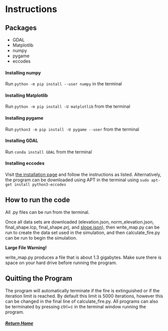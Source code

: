 # Instructions

## Packages
- GDAL
- Matplotlib
- numpy
- pygame
- eccodes

#### Installing numpy
Run `python -m pip install --user numpy` in the terminal

#### Installing Matplotlib
Run `python -m pip install -U matplotlib` from the terminal

#### Installing pygame
Run `python3 -m pip install -U pygame --user` from the terminal

#### Installing GDAL
Run `conda install GDAL` from the terminal

#### Installing eccodes
Visit [the installation page](https://confluence.ecmwf.int//display/ECC/ecCodes+installation) and follow the instructions as listed. Alternatively, the program can be downloaded using APT in the terminal using `sudo apt-get install python3-eccodes`

## How to run the code
All .py files can be run from the terminal.

Once all data sets are downloaded (elevation.json, norm_elevation.json, final_shape.lcp, final_shape.prj, and [slope.json](https://drive.google.com/drive/folders/1ELMB5iuE5Ez03xmYkg5ZwO87WgNj3rbG?fbclid=IwAR35agd-1fEnZ1h9Ct4xXuKizvfS4fsl3oYCLMgz_0SgkGbWFik1fbL-Bw0)), then write_map.py can be run to create the data set used in the simulation, and then calculate_fire.py can be run to begin the simulation.  

**Large File Warning!**

write_map.py produces a file that is about 1.3 gigabytes.  Make sure there is space on your hard drive before running the program.

## Quitting the Program
The program will automatically terminate if the fire is extinguished or if the iteration limit is reached.  By default this limit is 5000 iterations, however this can be changed in the final line of calculate_fire.py.  All programs can also be terminated by pressing ctrl+c in the terminal window running the program.



##### [Return Home](index.html)
